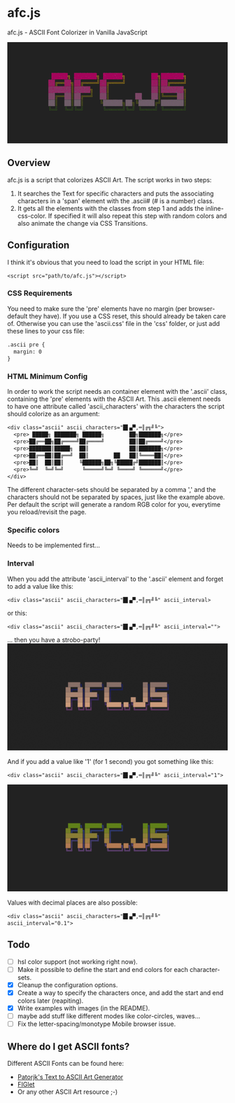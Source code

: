 # afc.js
afc.js - ASCII Font Colorizer in Vanilla JavaScript

![Header IMG that shows the capabilitys of the script](img/header.gif)

## Overview
afc.js is a script that colorizes ASCII Art. The script works in two steps:
1. It searches the Text for specific characters and puts the associating characters in a 'span' element with the .ascii# (# is a number) class.
2. It gets all the elements with the classes from step 1 and adds the inline-css-color. If specified it will also repeat this step with random colors and also animate the change via CSS Transitions.

## Configuration
I think it's obvious that you need to load the script in your HTML file:
```
<script src="path/to/afc.js"></script>
```
### CSS Requirements
You need to make sure the 'pre' elements have no margin (per browser-default they have). If you use a CSS reset, this should already be taken care of. Otherwise you can use the 'ascii.css' file in the 'css' folder, or just add these lines to your css file:
```
.ascii pre {
  margin: 0
}
```

### HTML Minimum Config
In order to work the script needs an container element with the '.ascii' class, containing the 'pre' elements with the ASCII Art.
This .ascii element needs to have one attribute called 'ascii_characters' with the characters the script should colorize as an argument:
```
<div class="ascii" ascii_characters="█▌▄▀,═║╔╗╝╚">
  <pre> █████╗ ███████╗ ██████╗        ██╗███████╗</pre>
  <pre>██╔══██╗██╔════╝██╔════╝        ██║██╔════╝</pre>
  <pre>███████║█████╗  ██║             ██║███████╗</pre>
  <pre>██╔══██║██╔══╝  ██║        ██   ██║╚════██║</pre>
  <pre>██║  ██║██║     ╚██████╗██╗╚█████╔╝███████║</pre>
  <pre>╚═╝  ╚═╝╚═╝      ╚═════╝╚═╝ ╚════╝ ╚══════╝</pre>
</div>
```
The different character-sets should be separated by a comma ',' and the characters should not be separated by spaces, just like the example above.
Per default the script will generate a random RGB color for you, everytime you reload/revisit the page.

### Specific colors
Needs to be implemented first...

### Interval
When you add the attribute 'ascii_interval' to the '.ascii' element and forget to add a value like this:

```
<div class="ascii" ascii_characters="█▌▄▀,═║╔╗╝╚" ascii_interval>
```
or this:
```
<div class="ascii" ascii_characters="█▌▄▀,═║╔╗╝╚" ascii_interval="">
```
... then you have a strobo-party!
![IMG that shows the strobo-interval](img/strobo.gif)

And if you add a value like '1' (for 1 second) you got something like this:

```
<div class="ascii" ascii_characters="█▌▄▀,═║╔╗╝╚" ascii_interval="1">
```
![IMG that shows the interval with 1 second](img/interval.gif)

Values with decimal places are also possible:
```
<div class="ascii" ascii_characters="█▌▄▀,═║╔╗╝╚" ascii_interval="0.1">
```

## Todo
- [ ] hsl color support (not working right now).
- [ ] Make it possible to define the start and end colors for each character-sets.
- [x] Cleanup the configuration options.
- [x] Create a way to specify the characters once, and add the start and end colors later (reapiting).
- [x] Write examples with images (in the README).
- [ ] maybe add stuff like different modes like color-circles, waves...
- [ ] Fix the letter-spacing/monotype Mobile browser issue.

## Where do I get ASCII fonts?
Different ASCII Fonts can be found here:
- [Patorjk's Text to ASCII Art Generator](http://www.patorjk.com/software/taag/#p=testall&f=Alpha&t=AFC.JS)
- [FIGlet](http://www.figlet.org/)
- Or any other ASCII Art resource ;-)
